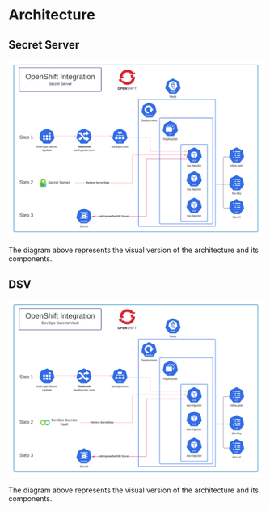 [title]: # (Architecture)
[tags]: # (Openshift, Kubernetes, K8S, OKD)
[priority]: # (2)

# Architecture

## Secret Server

![alt](images/tssopenshift.png "Secret Server - Openshift Architecture")

The diagram above represents the visual version of the architecture and its components.

## DSV

![alt](images/dsvopenshift.png "DSV - Openshift Architecture")

The diagram above represents the visual version of the architecture and its components.

